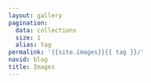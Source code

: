 ```yaml
---
layout: gallery
pagination:
  data: collections
  size: 1
  alias: tag
permalink: '{{site.images}}{{ tag }}/'
navid: blog
title: Images
---
```

